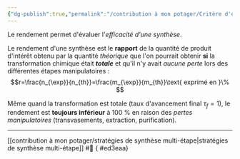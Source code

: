 ```yaml
---
{"dg-publish":true,"permalink":"/contribution à mon potager/Critère d'évaluation du rendement d'une synthèse/"}
---
```


Le rendement permet d'évaluer l'*efficacité d'une synthèse*.

Le rendement d'une synthèse est le **rapport** de la quantité de produit d'intérêt obtenu par la quantité *théorique* que l'on pourrait obtenir **si** la transformation chimique était ***totale*** et qu'il n'y avait *aucune perte* lors des différentes étapes manipulatoires : $$r=\frac{n_{\exp}}{n_{th}}=\frac{m_{\exp}}{m_{th}}\text{ exprimé en }\%
$$

Même quand la transformation est totale (taux d'avancement final  $\tau_{f}=1$), le rendement est **toujours inférieur** à 100 % en raison des *pertes manipulatoires* (transvasements, extraction, purification).

---
[[contribution à mon potager/stratégies de synthèse multi-étape\|stratégies de synthèse multi-étape]] #🌲 
{ #ed3eaa}

